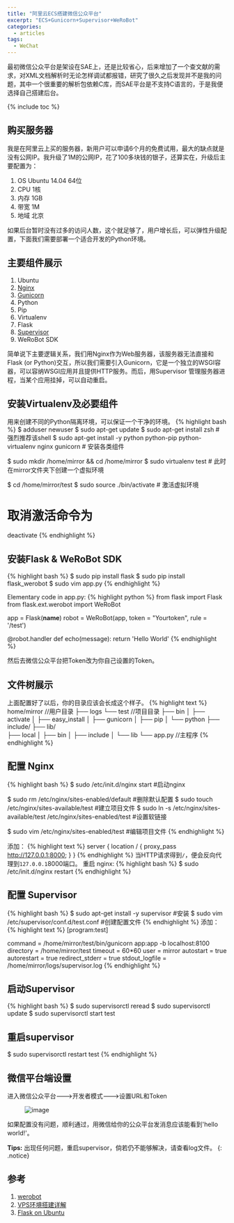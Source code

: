 ```yaml
---
title: "阿里云ECS搭建微信公众平台"
excerpt: "ECS+Gunicorn+Supervisor+WeRoBot"
categories:
  - articles
tags:
  - WeChat
---
```



最初微信公众平台是架设在SAE上，还是比较省心，后来增加了一个查文献的需求，对XML文档解析时无论怎样调试都报错，研究了很久之后发现并不是我的问题，其中一个很重要的解析包依赖C库，而SAE平台是不支持C语言的，于是我便选择自己搭建后台。


{% include toc %}

## 购买服务器

我是在阿里云上买的服务器，新用户可以申请6个月的免费试用，最大的缺点就是没有公网IP。我升级了1M的公网IP，花了100多块钱的银子，还算实在，升级后主要配置为：

1. OS Ubuntu 14.04 64位
2. CPU 1核
3. 内存 1GB
4. 带宽 1M
5. 地域 北京

如果后台暂时没有过多的访问人数，这个就足够了，用户增长后，可以弹性升级配置，下面我们需要部署一个适合开发的Python环境。

## 主要组件展示

1. Ubuntu
2. [Nginx](http://docs.gunicorn.org/en/latest/deploy.html#nginx-configuration)
3. [Gunicorn](http://docs.gunicorn.org/en/latest/)
4. Python
5. Pip
6. Virtualenv
7. Flask
8. [Supervisor](http://supervisord.org/configuration.html)
9. WeRoBot SDK

简单说下主要逻辑关系，我们用Nginx作为Web服务器，该服务器无法直接和Flask (or Python)交互，所以我们需要引入Gunicorn，它是一个独立的WSGI容器，可以容纳WSGI应用并且提供HTTP服务。而后，用Supervisor 管理服务器进程，当某个应用挂掉，可以自动重启。

## 安装Virtualenv及必要组件

用来创建不同的Python隔离环境，可以保证一个干净的环境。
{% highlight bash %}
$ adduser newuser
$ sudo apt-get update 
$ sudo apt-get install zsh # 强烈推荐该shell
$ sudo apt-get install -y python python-pip python-virtualenv nginx gunicorn # 安装各类组件

$ sudo mkdir /home/mirror && cd /home/mirror 
$ sudo virtualenv test # 此时在mirror文件夹下创建一个虚拟环境

$ cd /home/mirror/test 
$ sudo source ./bin/activate # 激活虚拟环境

# 取消激活命令为
deactivate
{% endhighlight %}

## 安装Flask & WeRoBot SDK

{% highlight bash %}
$ sudo pip install flask
$ sudo pip install flask_werobot
$ sudo vim app.py 
{% endhighlight %}

Elementary code in app.py:
{% highlight python %}
from flask import Flask
from flask.ext.werobot import WeRoBot

app = Flask(__name__)
robot = WeRoBot(app, token = "Yourtoken", rule = '/test')

@robot.handler
def echo(message):
    return 'Hello World'
{% endhighlight %}

然后去微信公众平台把Token改为你自己设置的Token。

## 文件树展示

上面配置好了以后，你的目录应该会长成这个样子。
{% highlight text %}
home/mirror //用户目录
├── logs
└── test //项目目录
	├── bin
	│   ├── activate
	│   ├── easy_install
	│   ├── gunicorn
	│   ├── pip
	│   └── python
	├── include/
	├── lib/  
	├── local
	│   ├── bin 
	│   ├── include 
	│   └── lib 
	└── app.py //主程序
{% endhighlight %}

## 配置 Nginx
{% highlight bash %}
$ sudo /etc/init.d/nginx start	#启动nginx

$ sudo rm /etc/nginx/sites-enabled/default	#删除默认配置
$ sudo touch /etc/nginx/sites-available/test	#建立项目文件
$ sudo ln -s /etc/nginx/sites-available/test /etc/nginx/sites-enabled/test	#设置软链接

$ sudo vim /etc/nginx/sites-enabled/test	#编辑项目文件
{% endhighlight %}

添加：
{% highlight text %}
server {
    location / {
        proxy_pass http://127.0.0.1:8000;
    }
}
{% endhighlight %}
当HTTP请求得到`/`，便会反向代理到`127.0.0.1`8000端口。
重启 nginx:
{% highlight bash %}
$ sudo /etc/init.d/nginx restart
{% endhighlight %}

## 配置 Supervisor
{% highlight bash %}
$ sudo apt-get install -y supervisor	#安装
$ sudo vim /etc/supervisor/conf.d/test.conf	#创建配置文件
{% endhighlight %}
添加：
{% highlight text %}
[program:test]

command = /home/mirror/test/bin/gunicorn app:app -b localhost:8100
directory = /home/mirror/test
timeout = 60*60
user = mirror
autostart = true
autorestart = true
redirect_stderr = true
stdout_logfile = /home/mirror/logs/supervisor.log
{% endhighlight %}

## 启动Supervisor
{% highlight bash %}
$ sudo supervisorctl reread
$ sudo supervisorctl update
$ sudo supervisorctl start test

## 重启supervisor
$ sudo supervisorctl restart test
{% endhighlight %}

## 微信平台端设置

进入微信公众平台--->开发者模式--->设置URL和Token
<figure >
<img src="https://shangyblog-1256840873.cos.ap-beijing.myqcloud.com/wechat.png" alt="image">
</figure>

如果配置没有问题，顺利通过，用微信给你的公众平台发消息应该能看到'hello world!'。

**Tips:** 出现任何问题，重启supervisor，倘若仍不能够解决，请查看log文件。
{: .notice}

## 参考

1. [werobot](https://flask-werobot.readthedocs.org/en/latest/)
2. [VPS环境搭建详解](http://beiyuu.com/vps-config-python-vitrualenv-flask-gunicorn-supervisor-nginx/)
3. [Flask on Ubuntu](https://realpython.com/blog/python/kickstarting-flask-on-ubuntu-setup-and-deployment/#disqus_thread)

